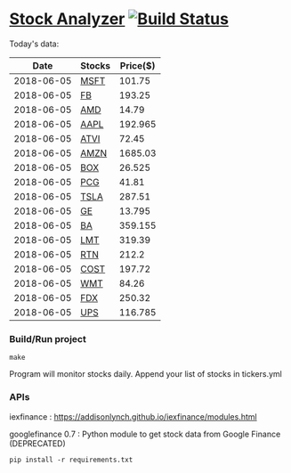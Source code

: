 # [Stock Analyzer](https://ogoyal.github.io/StockAnalyzer/) [![Build Status](https://travis-ci.org/ogoyal/StockAnalyzer.svg?branch=master)](https://travis-ci.org/ogoyal/StockAnalyzer)

Today's data:

| Date| Stocks| Price($) | 
| --- | --- | ---  | 
| 2018-06-05| [MSFT](https://plot.ly/~ogoyal/2)| 101.75 | 
| 2018-06-05| [FB](https://plot.ly/~ogoyal/4)| 193.25 | 
| 2018-06-05| [AMD](https://plot.ly/~ogoyal/6)| 14.79 | 
| 2018-06-05| [AAPL](https://plot.ly/~ogoyal/8)| 192.965 | 
| 2018-06-05| [ATVI](https://plot.ly/~ogoyal/10)| 72.45 | 
| 2018-06-05| [AMZN](https://plot.ly/~ogoyal/12)| 1685.03 | 
| 2018-06-05| [BOX](https://plot.ly/~ogoyal/14)| 26.525 | 
| 2018-06-05| [PCG](https://plot.ly/~ogoyal/16)| 41.81 | 
| 2018-06-05| [TSLA](https://plot.ly/~ogoyal/18)| 287.51 | 
| 2018-06-05| [GE](https://plot.ly/~ogoyal/20)| 13.795 | 
| 2018-06-05| [BA](https://plot.ly/~ogoyal/22)| 359.155 | 
| 2018-06-05| [LMT](https://plot.ly/~ogoyal/24)| 319.39 | 
| 2018-06-05| [RTN](https://plot.ly/~ogoyal/26)| 212.2 | 
| 2018-06-05| [COST](https://plot.ly/~ogoyal/28)| 197.72 | 
| 2018-06-05| [WMT](https://plot.ly/~ogoyal/30)| 84.26 | 
| 2018-06-05| [FDX](https://plot.ly/~ogoyal/32)| 250.32 | 
| 2018-06-05| [UPS](https://plot.ly/~ogoyal/34)| 116.785 | 

### Build/Run project

```
make
```

Program will monitor stocks daily. Append your list of stocks in tickers.yml

### APIs
iexfinance : https://addisonlynch.github.io/iexfinance/modules.html

googlefinance 0.7 : Python module to get stock data from Google Finance (DEPRECATED)

```
pip install -r requirements.txt
```
